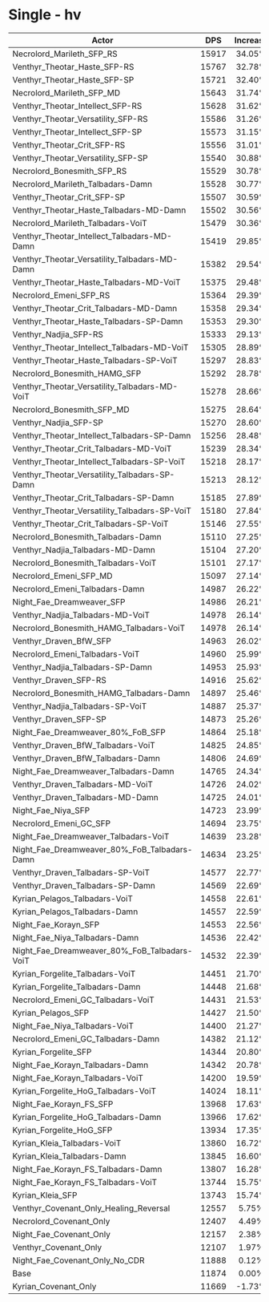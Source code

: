 # Single - hv
| Actor | DPS | Increase |
|---|:---:|:---:|
|Necrolord_Marileth_SFP_RS|15917|34.05%|
|Venthyr_Theotar_Haste_SFP-RS|15767|32.78%|
|Venthyr_Theotar_Haste_SFP-SP|15721|32.40%|
|Necrolord_Marileth_SFP_MD|15643|31.74%|
|Venthyr_Theotar_Intellect_SFP-RS|15628|31.62%|
|Venthyr_Theotar_Versatility_SFP-RS|15586|31.26%|
|Venthyr_Theotar_Intellect_SFP-SP|15573|31.15%|
|Venthyr_Theotar_Crit_SFP-RS|15556|31.01%|
|Venthyr_Theotar_Versatility_SFP-SP|15540|30.88%|
|Necrolord_Bonesmith_SFP_RS|15529|30.78%|
|Necrolord_Marileth_Talbadars-Damn|15528|30.77%|
|Venthyr_Theotar_Crit_SFP-SP|15507|30.59%|
|Venthyr_Theotar_Haste_Talbadars-MD-Damn|15502|30.56%|
|Necrolord_Marileth_Talbadars-VoiT|15479|30.36%|
|Venthyr_Theotar_Intellect_Talbadars-MD-Damn|15419|29.85%|
|Venthyr_Theotar_Versatility_Talbadars-MD-Damn|15382|29.54%|
|Venthyr_Theotar_Haste_Talbadars-MD-VoiT|15375|29.48%|
|Necrolord_Emeni_SFP_RS|15364|29.39%|
|Venthyr_Theotar_Crit_Talbadars-MD-Damn|15358|29.34%|
|Venthyr_Theotar_Haste_Talbadars-SP-Damn|15353|29.30%|
|Venthyr_Nadjia_SFP-RS|15333|29.13%|
|Venthyr_Theotar_Intellect_Talbadars-MD-VoiT|15305|28.89%|
|Venthyr_Theotar_Haste_Talbadars-SP-VoiT|15297|28.83%|
|Necrolord_Bonesmith_HAMG_SFP|15292|28.78%|
|Venthyr_Theotar_Versatility_Talbadars-MD-VoiT|15278|28.66%|
|Necrolord_Bonesmith_SFP_MD|15275|28.64%|
|Venthyr_Nadjia_SFP-SP|15270|28.60%|
|Venthyr_Theotar_Intellect_Talbadars-SP-Damn|15256|28.48%|
|Venthyr_Theotar_Crit_Talbadars-MD-VoiT|15239|28.34%|
|Venthyr_Theotar_Intellect_Talbadars-SP-VoiT|15218|28.17%|
|Venthyr_Theotar_Versatility_Talbadars-SP-Damn|15213|28.12%|
|Venthyr_Theotar_Crit_Talbadars-SP-Damn|15185|27.89%|
|Venthyr_Theotar_Versatility_Talbadars-SP-VoiT|15180|27.84%|
|Venthyr_Theotar_Crit_Talbadars-SP-VoiT|15146|27.55%|
|Necrolord_Bonesmith_Talbadars-Damn|15110|27.25%|
|Venthyr_Nadjia_Talbadars-MD-Damn|15104|27.20%|
|Necrolord_Bonesmith_Talbadars-VoiT|15101|27.17%|
|Necrolord_Emeni_SFP_MD|15097|27.14%|
|Necrolord_Emeni_Talbadars-Damn|14987|26.22%|
|Night_Fae_Dreamweaver_SFP|14986|26.21%|
|Venthyr_Nadjia_Talbadars-MD-VoiT|14978|26.14%|
|Necrolord_Bonesmith_HAMG_Talbadars-VoiT|14978|26.14%|
|Venthyr_Draven_BfW_SFP|14963|26.02%|
|Necrolord_Emeni_Talbadars-VoiT|14960|25.99%|
|Venthyr_Nadjia_Talbadars-SP-Damn|14953|25.93%|
|Venthyr_Draven_SFP-RS|14916|25.62%|
|Necrolord_Bonesmith_HAMG_Talbadars-Damn|14897|25.46%|
|Venthyr_Nadjia_Talbadars-SP-VoiT|14887|25.37%|
|Venthyr_Draven_SFP-SP|14873|25.26%|
|Night_Fae_Dreamweaver_80%_FoB_SFP|14864|25.18%|
|Venthyr_Draven_BfW_Talbadars-VoiT|14825|24.85%|
|Venthyr_Draven_BfW_Talbadars-Damn|14806|24.69%|
|Night_Fae_Dreamweaver_Talbadars-Damn|14765|24.34%|
|Venthyr_Draven_Talbadars-MD-VoiT|14726|24.02%|
|Venthyr_Draven_Talbadars-MD-Damn|14725|24.01%|
|Night_Fae_Niya_SFP|14723|23.99%|
|Necrolord_Emeni_GC_SFP|14694|23.75%|
|Night_Fae_Dreamweaver_Talbadars-VoiT|14639|23.28%|
|Night_Fae_Dreamweaver_80%_FoB_Talbadars-Damn|14634|23.25%|
|Venthyr_Draven_Talbadars-SP-VoiT|14577|22.77%|
|Venthyr_Draven_Talbadars-SP-Damn|14569|22.69%|
|Kyrian_Pelagos_Talbadars-VoiT|14558|22.61%|
|Kyrian_Pelagos_Talbadars-Damn|14557|22.59%|
|Night_Fae_Korayn_SFP|14553|22.56%|
|Night_Fae_Niya_Talbadars-Damn|14536|22.42%|
|Night_Fae_Dreamweaver_80%_FoB_Talbadars-VoiT|14532|22.39%|
|Kyrian_Forgelite_Talbadars-VoiT|14451|21.70%|
|Kyrian_Forgelite_Talbadars-Damn|14448|21.68%|
|Necrolord_Emeni_GC_Talbadars-VoiT|14431|21.53%|
|Kyrian_Pelagos_SFP|14427|21.50%|
|Night_Fae_Niya_Talbadars-VoiT|14400|21.27%|
|Necrolord_Emeni_GC_Talbadars-Damn|14382|21.12%|
|Kyrian_Forgelite_SFP|14344|20.80%|
|Night_Fae_Korayn_Talbadars-Damn|14342|20.78%|
|Night_Fae_Korayn_Talbadars-VoiT|14200|19.59%|
|Kyrian_Forgelite_HoG_Talbadars-VoiT|14024|18.11%|
|Night_Fae_Korayn_FS_SFP|13968|17.63%|
|Kyrian_Forgelite_HoG_Talbadars-Damn|13966|17.62%|
|Kyrian_Forgelite_HoG_SFP|13934|17.35%|
|Kyrian_Kleia_Talbadars-VoiT|13860|16.72%|
|Kyrian_Kleia_Talbadars-Damn|13845|16.60%|
|Night_Fae_Korayn_FS_Talbadars-Damn|13807|16.28%|
|Night_Fae_Korayn_FS_Talbadars-VoiT|13744|15.75%|
|Kyrian_Kleia_SFP|13743|15.74%|
|Venthyr_Covenant_Only_Healing_Reversal|12557|5.75%|
|Necrolord_Covenant_Only|12407|4.49%|
|Night_Fae_Covenant_Only|12157|2.38%|
|Venthyr_Covenant_Only|12107|1.97%|
|Night_Fae_Covenant_Only_No_CDR|11888|0.12%|
|Base|11874|0.00%|
|Kyrian_Covenant_Only|11669|-1.73%|
